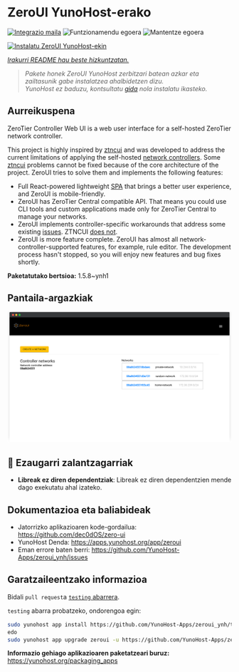 <!--
Ohart ongi: README hau automatikoki sortu da <https://github.com/YunoHost/apps/tree/master/tools/readme_generator>ri esker
EZ editatu eskuz.
-->

# ZeroUI YunoHost-erako

[![Integrazio maila](https://dash.yunohost.org/integration/zeroui.svg)](https://dash.yunohost.org/appci/app/zeroui) ![Funtzionamendu egoera](https://ci-apps.yunohost.org/ci/badges/zeroui.status.svg) ![Mantentze egoera](https://ci-apps.yunohost.org/ci/badges/zeroui.maintain.svg)

[![Instalatu ZeroUI YunoHost-ekin](https://install-app.yunohost.org/install-with-yunohost.svg)](https://install-app.yunohost.org/?app=zeroui)

*[Irakurri README hau beste hizkuntzatan.](./ALL_README.md)*

> *Pakete honek ZeroUI YunoHost zerbitzari batean azkar eta zailtasunik gabe instalatzea ahalbidetzen dizu.*  
> *YunoHost ez baduzu, kontsultatu [gida](https://yunohost.org/install) nola instalatu ikasteko.*

## Aurreikuspena

ZeroTier Controller Web UI is a web user interface for a self-hosted ZeroTier network controller.

This project is highly inspired by [ztncui](https://github.com/key-networks/ztncui) and was developed to address the current limitations of applying the self-hosted [network controllers](https://github.com/zerotier/ZeroTierOne/tree/master/controller). Some [ztncui](https://github.com/key-networks/ztncui) problems cannot be fixed because of the core architecture of the project. ZeroUI tries to solve them and implements the following features:

- Full React-powered lightweight [SPA](https://en.wikipedia.org/wiki/Single-page_application) that brings a better user experience, and ZeroUI is mobile-friendly.
- ZeroUI has ZeroTier Central compatible API. That means you could use CLI tools and custom applications made only for ZeroTier Central to manage your networks.
- ZeroUI implements controller-specific workarounds that address some existing [issues](https://github.com/zerotier/ZeroTierOne/issues/859). ZTNCUI [does not](https://github.com/key-networks/ztncui/issues/63).
- ZeroUI is more feature complete. ZeroUI has almost all network-controller-supported features, for example, rule editor. The development process hasn't stopped, so you will enjoy new features and bug fixes shortly.


**Paketatutako bertsioa:** 1.5.8~ynh1

## Pantaila-argazkiak

![ZeroUI(r)en pantaila-argazkia](./doc/screenshots/homepage.png)

## :red_circle: Ezaugarri zalantzagarriak

- **Libreak ez diren dependentziak**: Libreak ez diren dependentzien mende dago exekutatu ahal izateko.

## Dokumentazioa eta baliabideak

- Jatorrizko aplikazioaren kode-gordailua: <https://github.com/dec0dOS/zero-ui>
- YunoHost Denda: <https://apps.yunohost.org/app/zeroui>
- Eman errore baten berri: <https://github.com/YunoHost-Apps/zeroui_ynh/issues>

## Garatzaileentzako informazioa

Bidali `pull request`a [`testing` abarrera](https://github.com/YunoHost-Apps/zeroui_ynh/tree/testing).

`testing` abarra probatzeko, ondorengoa egin:

```bash
sudo yunohost app install https://github.com/YunoHost-Apps/zeroui_ynh/tree/testing --debug
edo
sudo yunohost app upgrade zeroui -u https://github.com/YunoHost-Apps/zeroui_ynh/tree/testing --debug
```

**Informazio gehiago aplikazioaren paketatzeari buruz:** <https://yunohost.org/packaging_apps>

